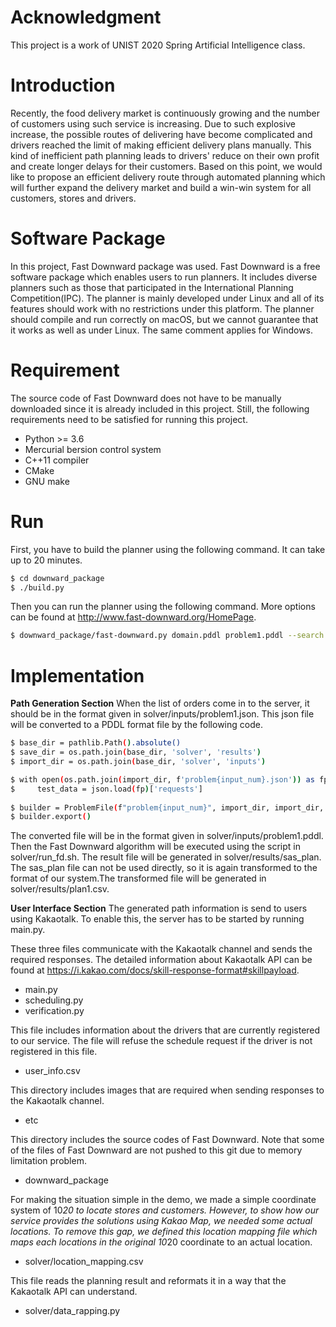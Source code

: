 # Acknowledgment
This project is a work of UNIST 2020 Spring Artificial Intelligence class. 

# Introduction
Recently, the food delivery market is continuously growing and the number of customers using such service is increasing. Due to such explosive increase, the possible routes of delivering have become complicated and drivers reached the limit of making efficient delivery plans manually. This kind of inefficient path planning leads to drivers' reduce on their own profit and create longer delays for their customers. Based on this point, we would like to propose an efficient delivery route through automated planning which will further expand the delivery market and build a win-win system for all customers, stores and drivers.

# Software Package
In this project, Fast Downward package was used. Fast Downward is a free software package which enables users to run planners. It includes diverse planners such as those that participated in the International Planning Competition(IPC). The planner is mainly developed under Linux and all of its features should work with no restrictions under this platform. The planner should compile and run correctly on macOS, but we cannot guarantee that it works as well as under Linux. The same comment applies for Windows.

# Requirement
The source code of Fast Downward does not have to be manually downloaded since it is already included in this project. Still, the following requirements need to be satisfied for running this project.

- Python >= 3.6
- Mercurial bersion control system
- C++11 compiler
- CMake
- GNU make

# Run
First, you have to build the planner using the following command. It can take up to 20 minutes.
```sh
$ cd downward_package
$ ./build.py
```

Then you can run the planner using the following command. More options can be found at http://www.fast-downward.org/HomePage.
```sh
$ downward_package/fast-downward.py domain.pddl problem1.pddl --search "astar(lmcut())"
```

# Implementation
**Path Generation Section**
When the list of orders come in to the server, it should be in the format given in solver/inputs/problem1.json. This json file will be converted to a PDDL format file by the following code.
```sh
$ base_dir = pathlib.Path().absolute()
$ save_dir = os.path.join(base_dir, 'solver', 'results')
$ import_dir = os.path.join(base_dir, 'solver', 'inputs')

$ with open(os.path.join(import_dir, f'problem{input_num}.json')) as fp:
$     test_data = json.load(fp)['requests']
    
$ builder = ProblemFile(f"problem{input_num}", import_dir, import_dir, test_data)
$ builder.export()
```
The converted file will be in the format given in solver/inputs/problem1.pddl. Then the Fast Downward algorithm will be executed using the script in solver/run_fd.sh. The result file will be generated in solver/results/sas_plan. The sas_plan file can not be used directly, so it is again transformed to the format of our system.The transformed file will be generated in solver/results/plan1.csv.

**User Interface Section**
The generated path information is send to users using Kakaotalk. To enable this, the server has to be started by running main.py.

These three files communicate with the Kakaotalk channel and sends the required responses. The detailed information about Kakaotalk API can be found at https://i.kakao.com/docs/skill-response-format#skillpayload.
- main.py
- scheduling.py
- verification.py

This file includes information about the drivers that are currently registered to our service. The file will refuse the schedule request if the driver is not registered in this file.
- user_info.csv

This directory includes images that are required when sending responses to the Kakaotalk channel.
- etc

This directory includes the source codes of Fast Downward. Note that some of the files of Fast Downward are not pushed to this git due to memory limitation problem.
- downward_package

For making the situation simple in the demo, we made a simple coordinate system of 10*20 to locate stores and customers. However, to show how our service provides the solutions using Kakao Map, we needed some actual locations. To remove this gap, we defined this location mapping file which maps each locations in the original 10*20 coordinate to an actual location. 
- solver/location_mapping.csv

This file reads the planning result and reformats it in a way that the Kakaotalk API can understand.
- solver/data_rapping.py